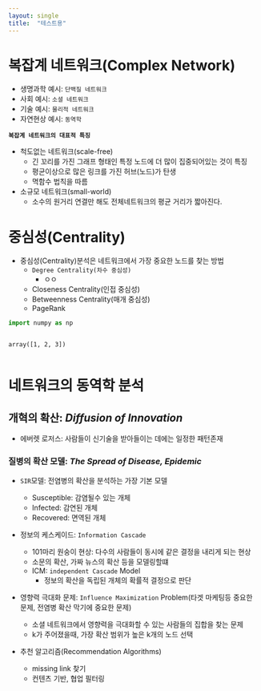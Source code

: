 ```yaml
---
layout: single
title:  "테스트용"
---
```


# 복잡계 네트워크(Complex Network)

- 생명과학  예시: `단백질 네트워크`
- 사회  예시: `소셜 네트워크`
- 기술  예시: `물리적 네트워크`
- 자연현상 예시: `동역학`
    
**`복잡계 네트워크의 대표적 특징`**
- 척도없는 네트워크(scale-free)
    - 긴 꼬리를 가진 그래프 형태인 특정 노드에 더 많이 집중되어있는 것이 특징
    - 평균이상으로 많은 링크를 가진 허브(노드)가 탄생
    - 멱함수 법칙을 따름
- 소규모 네트워크(small-world)
    - 소수의 원거리 연결만 해도 전체네트워크의 평균 거리가 짧아진다.



# 중심성(Centrality)
- 중심성(Centrality)분석은 네트워크에서 가장 중요한 노드를 찾는 방법
    - `Degree Centrality(차수 중심성)`
        - ㅇㅇ
    - Closeness Centrality(인접 중심성)
    - Betweenness Centrality(매개 중심성)
    - PageRank





```python
import numpy as np
```


```python

```




    array([1, 2, 3])




```python

```

# 네트워크의 동역학 분석

## 개혁의 확산: *Diffusion of Innovation*
- 에버렛 로저스: 사람들이 신기술을 받아들이는 데에는 일정한 패턴존재

### 질병의 확산 모델: *The Spread of Disease, Epidemic*

- `SIR`모델: 전염병의 확산을 분석하는 가장 기본 모델
    - Susceptible: 감염될수 있는 개체
    - Infected: 감연된 개체
    - Recovered: 면역된 개체

- 정보의 케스케이드: `Information Cascade`
    - 101마리 원숭이 현상: 다수의 사람들이 동시에 같은 결정을 내리게 되는 현상
    - 소문의 확산, 가짜 뉴스의 확산 등을 모델링할떄
    - ICM: `independent Cascade` Model
        - 정보의 확산을 독립된 개체의 확률적 결정으로 판단

- 영향력 극대화 문제: `Influence Maximization` Problem(타겟 마케팅등 중요한 문제, 전염병 확산 막기에 중요한 문제)
    -   소셜 네트워크에서 영향력을 극대화할 수 있는 사람들의 집합을 찾는 문제
    - k가 주어졌을때, 가장 확산 범위가 높은 k개의 노드 선택

- 추천 알고리즘(Recommendation Algorithms)
    - missing link 찾기
    - 컨텐츠 기반, 협업 필터링




```python

```


```python

```


```python

```


```python

```


```python

```


```python

```


```python

```


```python

```


```python

```
